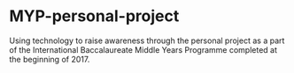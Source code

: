 # MYP-personal-project
Using technology to raise awareness through the personal project as a part of the International Baccalaureate Middle Years Programme completed at the beginning of 2017.
